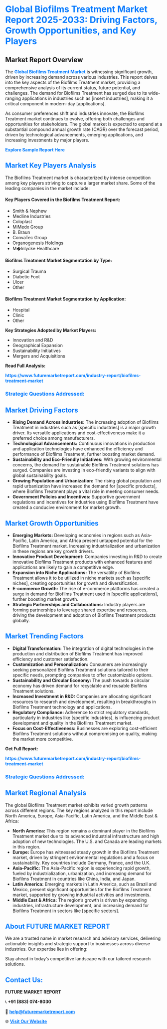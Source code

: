 <h1 style="color: #007BFF;">Global Biofilms Treatment Market Report 2025-2033: Driving Factors, Growth Opportunities, and Key Players</h1>

<section id="overview">
<h2>Market Report Overview</h2>
<p>The <a href="https://www.futuremarketreport.com/industry-report/biofilms-treatment-market" style="color: #007BFF; text-decoration: none;"><strong>Global Biofilms Treatment Market</strong></a> is witnessing significant growth, driven by increasing demand across various industries. This report delves into the key aspects of the Biofilms Treatment market, providing a comprehensive analysis of its current status, future potential, and challenges. The demand for Biofilms Treatment has surged due to its wide-ranging applications in industries such as [insert industries], making it a critical component in modern-day [applications].</p>
<p>As consumer preferences shift and industries innovate, the Biofilms Treatment market continues to evolve, offering both challenges and opportunities for stakeholders. The global market is expected to expand at a substantial compound annual growth rate (CAGR) over the forecast period, driven by technological advancements, emerging applications, and increasing investments by major players.</p>
</section>

<section id="overview">
<p><a href="https://www.futuremarketreport.com/request-sample/reportId=78945" style="color: #007BFF; text-decoration: none;"><strong>Explore Sample Report Here</strong></a></p>
</section>

<section id="key-players">
<h2 style="color: #007BFF;">Market Key Players Analysis</h2>
<p>The Biofilms Treatment market is characterized by intense competition among key players striving to capture a larger market share. Some of the leading companies in the market include:</p>
<h4>Key Players Covered in the Biofilms Treatment Report:</h4>
<ul><li>Smith &amp; Nephew</li><li>Medline Industries</li><li>Coloplast</li><li>MiMedx Group</li><li>B. Braun</li><li>ConvaTec Group</li><li>Organogenesis Holdings</li><li>M�lnlycke Healthcare</li></ul>
<h4>Biofilms Treatment Market Segmentation by Type:</h4>
<ul><li>Surgical Trauma</li><li>Diabetic Foot</li><li>Ulcer</li><li>Other</li></ul>

<h4>Biofilms Treatment Market Segmentation by Application:</h4>
<ul><li>Hospital</li><li>Clinic</li><li>Other</li></ul>
<p><strong>Key Strategies Adopted by Market Players:</strong></p>
<ul>
<li>Innovation and R&D</li>
<li>Geographical Expansion</li>
<li>Sustainability Initiatives</li>
<li>Mergers and Acquisitions</li>
</ul>
</section>

<section>
<p><strong>Read Full Analysis: </strong></p><a href="https://www.futuremarketreport.com/industry-report/biofilms-treatment-market" style="color: #007BFF; text-decoration: none;"><strong>https://www.futuremarketreport.com/industry-report/biofilms-treatment-market</strong></a>
<h3 style="color: #007BFF;">Strategic Questions Addressed:</h3>
</section>

<section id="driving-factors">
<h2 style="color: #007BFF;">Market Driving Factors</h2>
<ul>
<li><strong>Rising Demand Across Industries:</strong> The increasing adoption of Biofilms Treatment in industries such as [specific industries] is a major growth driver. Its versatile applications and cost-effectiveness make it a preferred choice among manufacturers.</li>
<li><strong>Technological Advancements:</strong> Continuous innovations in production and application technologies have enhanced the efficiency and performance of Biofilms Treatment, further boosting market demand.</li>
<li><strong>Sustainability and Eco-Friendly Initiatives:</strong> With growing environmental concerns, the demand for sustainable Biofilms Treatment solutions has surged. Companies are investing in eco-friendly variants to align with global sustainability goals.</li>
<li><strong>Growing Population and Urbanization:</strong> The rising global population and rapid urbanization have increased the demand for [specific products], where Biofilms Treatment plays a vital role in meeting consumer needs.</li>
<li><strong>Government Policies and Incentives:</strong> Supportive government regulations and incentives for industries using Biofilms Treatment have created a conducive environment for market growth.</li>
</ul>
</section>

<section id="growth-opportunities">
<h2 style="color: #007BFF;">Market Growth Opportunities</h2>
<ul>
<li><strong>Emerging Markets:</strong> Developing economies in regions such as Asia-Pacific, Latin America, and Africa present untapped potential for the Biofilms Treatment market. Increasing industrialization and urbanization in these regions are key growth drivers.</li>
<li><strong>Innovative Product Development:</strong> Companies investing in R&D to create innovative Biofilms Treatment products with enhanced features and applications are likely to gain a competitive edge.</li>
<li><strong>Expansion into Niche Applications:</strong> The versatility of Biofilms Treatment allows it to be utilized in niche markets such as [specific niches], creating opportunities for growth and diversification.</li>
<li><strong>E-commerce Growth:</strong> The rise of e-commerce platforms has created a surge in demand for Biofilms Treatment used in [specific applications], further boosting market growth.</li>
<li><strong>Strategic Partnerships and Collaborations:</strong> Industry players are forming partnerships to leverage shared expertise and resources, driving the development and adoption of Biofilms Treatment products globally.</li>
</ul>
</section>

<section id="trending-factors">
<h2 style="color: #007BFF;">Market Trending Factors</h2>
<ul>
<li><strong>Digital Transformation:</strong> The integration of digital technologies in the production and distribution of Biofilms Treatment has improved efficiency and customer satisfaction.</li>
<li><strong>Customization and Personalization:</strong> Consumers are increasingly seeking personalized Biofilms Treatment solutions tailored to their specific needs, prompting companies to offer customizable options.</li>
<li><strong>Sustainability and Circular Economy:</strong> The push towards a circular economy has driven demand for recyclable and reusable Biofilms Treatment solutions.</li>
<li><strong>Increased Investment in R&D:</strong> Companies are allocating significant resources to research and development, resulting in breakthroughs in Biofilms Treatment technology and applications.</li>
<li><strong>Regulatory Compliance:</strong> Adherence to strict regulatory standards, particularly in industries like [specific industries], is influencing product development and quality in the Biofilms Treatment market.</li>
<li><strong>Focus on Cost-Effectiveness:</strong> Businesses are exploring cost-efficient Biofilms Treatment solutions without compromising on quality, making the market more competitive.</li>
</ul>
</section>

<section>
<p><strong>Get Full Report: </strong></p><a href="https://www.futuremarketreport.com/industry-report/biofilms-treatment-market" style="color: #007BFF; text-decoration: none;"><strong>https://www.futuremarketreport.com/industry-report/biofilms-treatment-market</strong></a>
<h3 style="color: #007BFF;">Strategic Questions Addressed:</h3>
</section>


<section id="regional-analysis">
<h2 style="color: #007BFF;">Market Regional Analysis</h2>
<p>The global Biofilms Treatment market exhibits varied growth patterns across different regions. The key regions analyzed in this report include North America, Europe, Asia-Pacific, Latin America, and the Middle East & Africa:</p>
<ul>
<li><strong>North America:</strong> This region remains a dominant player in the Biofilms Treatment market due to its advanced industrial infrastructure and high adoption of new technologies. The U.S. and Canada are leading markets in this region.</li>
<li><strong>Europe:</strong> Europe has witnessed steady growth in the Biofilms Treatment market, driven by stringent environmental regulations and a focus on sustainability. Key countries include Germany, France, and the U.K.</li>
<li><strong>Asia-Pacific:</strong> The Asia-Pacific region is experiencing rapid growth, fueled by industrialization, urbanization, and increasing demand for Biofilms Treatment in countries like China, India, and Japan.</li>
<li><strong>Latin America:</strong> Emerging markets in Latin America, such as Brazil and Mexico, present significant opportunities for the Biofilms Treatment market, supported by growing industrial activities and investments.</li>
<li><strong>Middle East & Africa:</strong> The region’s growth is driven by expanding industries, infrastructure development, and increasing demand for Biofilms Treatment in sectors like [specific sectors].</li>
</ul>
</section>

<footer>
<h2 style="color: #007BFF;">About FUTURE MARKET REPORT</h2>
<p>We are a trusted name in market research and advisory services, delivering actionable insights and strategic support to businesses across diverse industries. Our expertise lies in offering:</p>

<p>Stay ahead in today’s competitive landscape with our tailored research solutions.</p>

<h2 style="color: #007BFF;">Contact Us:</h2>
<p><strong>FUTURE MARKET REPORT</strong></p>
<p>📞 <strong>+91 (883) 074-8030</strong></p>
<p>📧 <strong><a href="mailto:help@futuremarketreport.com" style="color: #007BFF;">help@futuremarketreport.com</a></strong></p>
<p>🌐 <strong><a href="https://www.futuremarketreport.com/" style="color: #007BFF;">Visit Our Website</a></strong></p>
</footer>